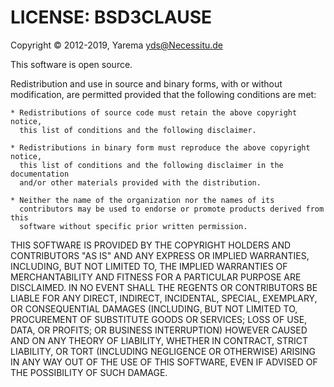 # LICENSE: BSD3CLAUSE

Copyright © 2012-2019, Yarema <yds@Necessitu.de>

This software is open source.

Redistribution and use in source and binary forms, with or without
modification, are permitted provided that the following conditions
are met:

    * Redistributions of source code must retain the above copyright notice,
      this list of conditions and the following disclaimer.
 
    * Redistributions in binary form must reproduce the above copyright notice,
      this list of conditions and the following disclaimer in the documentation
      and/or other materials provided with the distribution.
 
    * Neither the name of the organization nor the names of its
      contributors may be used to endorse or promote products derived from this
      software without specific prior written permission.

THIS SOFTWARE IS PROVIDED BY THE COPYRIGHT HOLDERS AND CONTRIBUTORS
"AS IS" AND ANY EXPRESS OR IMPLIED WARRANTIES, INCLUDING, BUT NOT LIMITED
TO, THE IMPLIED WARRANTIES OF MERCHANTABILITY AND FITNESS FOR A PARTICULAR
PURPOSE ARE DISCLAIMED. IN NO EVENT SHALL THE REGENTS OR CONTRIBUTORS BE
LIABLE FOR ANY DIRECT, INDIRECT, INCIDENTAL, SPECIAL, EXEMPLARY, OR
CONSEQUENTIAL DAMAGES (INCLUDING, BUT NOT LIMITED TO, PROCUREMENT OF
SUBSTITUTE GOODS OR SERVICES; LOSS OF USE, DATA, OR PROFITS; OR BUSINESS
INTERRUPTION) HOWEVER CAUSED AND ON ANY THEORY OF LIABILITY, WHETHER IN
CONTRACT, STRICT LIABILITY, OR TORT (INCLUDING NEGLIGENCE OR OTHERWISE)
ARISING IN ANY WAY OUT OF THE USE OF THIS SOFTWARE, EVEN IF ADVISED OF THE
POSSIBILITY OF SUCH DAMAGE.
